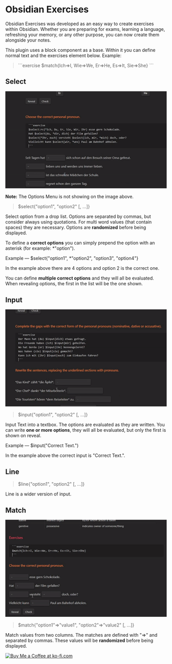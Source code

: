 # Obsidian Exercises

Obsidian Exercises was developed as an easy way to create exercises within Obsidian. Whether you are preparing for exams, learning a language, refreshing your memory, or any other purpose, you can now create them alongside your notes.

This plugin uses a block component as a base. Within it you can define normal text and the exercises element below. Example:

>\```exercise
>$match{Ich=>I, Wie=>We, Er=>He, Es=>It, Sie=>She}
>\```

## Select

![Match Exercise](assets/select-exercise.gif)

**Note:** The Options Menu is not showing on the image above.

>$select{"option1", "option2" [, …]}

Select option from a drop list. Options are separated by commas, but consider always using quotations. For multi word values (that contain spaces) they are necessary. Options are **randomized** before being displayed.

To define a **correct options** you can simply prepend the option with an asterisk (for example: \*"option").

Example — $select{"option1", \*"option2", "option3", "option4"}

In the example above there are 4 options and option 2 is the correct one.

You can define **multiple correct options** and they will all be evaluated. When revealing options, the first in the list will be the one shown.

## Input

![Match Exercise](assets/input-exercise.gif)

>$input{"option1", "option2" [, …]}

Input Text into a textbox. The options are evaluated as they are written. You can write **one or more options**, they will all be evaluated, but only the first is shown on reveal.

Example — $input("Correct Text.")

In the example above the correct input is "Correct Text.".

## Line

>$line{"option1", "option2" [, …]}

Line is a wider version of input.

## Match

![Match Exercise](assets/match-exercise.gif)

>$match{"option1"=>"value1", "option2"=>"value2" [, …]}

Match values from two columns. The matches are defined with "=>" and separated by commas. These values will be **randomized** before being displayed.

<a href='https://ko-fi.com/alexccavaco' target='_blank'><img height='36' style='border:0px;height:36px;' src='https://storage.ko-fi.com/cdn/kofi2.png?v=3' border='0' alt='Buy Me a Coffee at ko-fi.com' /></a>
